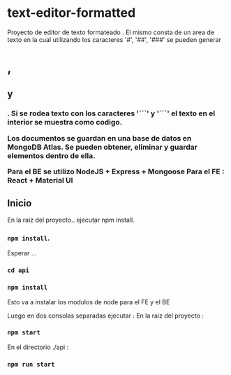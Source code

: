# text-editor-formatted

Proyecto de editor de texto formateado .
El mismo consta de un area de texto en la cual utilizando los caracteres '#', '##', '###'  se pueden generar <h1>, <h2> y <h3>.
Si se rodea texto con los caracteres '```' y '´´´' el texto en el interior se muestra como codigo.

Los documentos se guardan en una base de datos en MongoDB Atlas.
Se pueden obtener, eliminar y guardar elementos dentro de ella.

Para el BE se utilizo NodeJS + Express + Mongoose 
Para el FE : React + Material UI


## Inicio

En la raiz del proyecto.. ejecutar npm install.
### `npm install`.
Esperar ...
### `cd api`
### `npm install`

Esto va a instalar los modulos de node para el FE y el BE

Luego en dos consolas separadas ejecutar : 
En la raiz del proyecto : 
### `npm start`

En el directorio ./api : 
### `npm run start`
